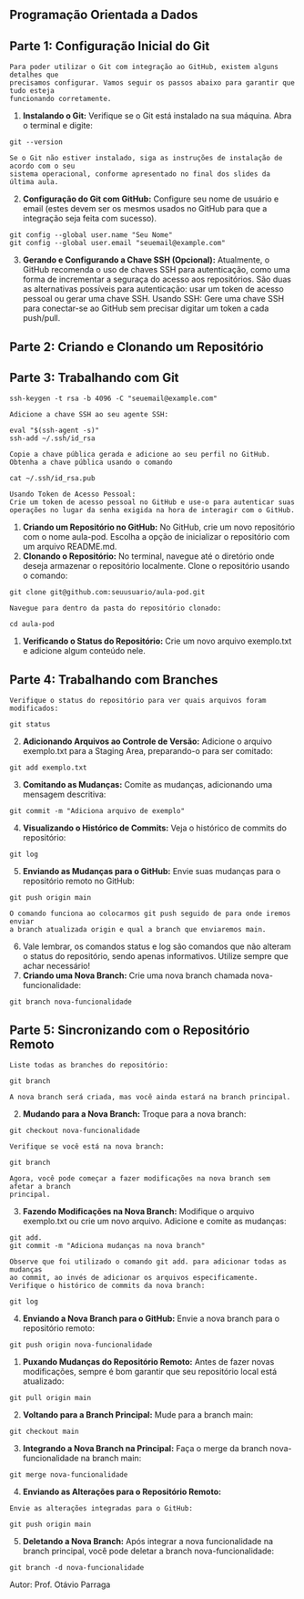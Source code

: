 ## Programação Orientada a Dados

## Parte 1: Configuração Inicial do Git

```
Para poder utilizar o Git com integração ao GitHub, existem alguns detalhes que
precisamos configurar. Vamos seguir os passos abaixo para garantir que tudo esteja
funcionando corretamente.
```
1. **Instalando o Git:**
    Verifique se o Git está instalado na sua máquina.
    Abra o terminal e digite:

```
git --version
```
```
Se o Git não estiver instalado, siga as instruções de instalação de acordo com o seu
sistema operacional, conforme apresentado no final dos slides da última aula.
```
2. **Configuração do Git com GitHub:**
    Configure seu nome de usuário e email (estes devem ser os mesmos usados no
    GitHub para que a integração seja feita com sucesso).

```
git config --global user.name "Seu Nome"
git config --global user.email "seuemail@example.com"
```
3. **Gerando e Configurando a Chave SSH (Opcional):**
    Atualmente, o GitHub recomenda o uso de chaves SSH para autenticação, como
    uma forma de incrementar a seguraça do acesso aos repositórios.
    São duas as alternativas possíveis para autenticação: usar um token de acesso
    pessoal ou gerar uma chave SSH.
    Usando SSH:
       Gere uma chave SSH para conectar-se ao GitHub sem precisar digitar um
       token a cada push/pull.


## Parte 2: Criando e Clonando um Repositório

## Parte 3: Trabalhando com Git

```
ssh-keygen -t rsa -b 4096 -C "seuemail@example.com"
```
```
Adicione a chave SSH ao seu agente SSH:
```
```
eval "$(ssh-agent -s)"
ssh-add ~/.ssh/id_rsa
```
```
Copie a chave pública gerada e adicione ao seu perfil no GitHub.
Obtenha a chave pública usando o comando
```
```
cat ~/.ssh/id_rsa.pub
```
```
Usando Token de Acesso Pessoal:
Crie um token de acesso pessoal no GitHub e use-o para autenticar suas
operações no lugar da senha exigida na hora de interagir com o GitHub.
```
1. **Criando um Repositório no GitHub:**
    No GitHub, crie um novo repositório com o nome aula-pod.
    Escolha a opção de inicializar o repositório com um arquivo README.md.
2. **Clonando o Repositório:**
    No terminal, navegue até o diretório onde deseja armazenar o repositório localmente.
    Clone o repositório usando o comando:

```
git clone git@github.com:seuusuario/aula-pod.git
```
```
Navegue para dentro da pasta do repositório clonado:
```
```
cd aula-pod
```
1. **Verificando o Status do Repositório:**
    Crie um novo arquivo exemplo.txt e adicione algum conteúdo nele.


## Parte 4: Trabalhando com Branches

```
Verifique o status do repositório para ver quais arquivos foram modificados:
```
```
git status
```
2. **Adicionando Arquivos ao Controle de Versão:**
    Adicione o arquivo exemplo.txt para a Staging Area, preparando-o para ser
    comitado:

```
git add exemplo.txt
```
3. **Comitando as Mudanças:**
    Comite as mudanças, adicionando uma mensagem descritiva:

```
git commit -m "Adiciona arquivo de exemplo"
```
4. **Visualizando o Histórico de Commits:**
    Veja o histórico de commits do repositório:

```
git log
```
5. **Enviando as Mudanças para o GitHub:**
    Envie suas mudanças para o repositório remoto no GitHub:

```
git push origin main
```
```
O comando funciona ao colocarmos git push seguido de para onde iremos enviar
a branch atualizada origin e qual a branch que enviaremos main.
```
6. Vale lembrar, os comandos status e log são comandos que não alteram o status do
    repositório, sendo apenas informativos. Utilize sempre que achar necessário!
1. **Criando uma Nova Branch:**
    Crie uma nova branch chamada nova-funcionalidade:

```
git branch nova-funcionalidade
```

## Parte 5: Sincronizando com o Repositório Remoto

```
Liste todas as branches do repositório:
```
```
git branch
```
```
A nova branch será criada, mas você ainda estará na branch principal.
```
2. **Mudando para a Nova Branch:**
    Troque para a nova branch:

```
git checkout nova-funcionalidade
```
```
Verifique se você está na nova branch:
```
```
git branch
```
```
Agora, você pode começar a fazer modificações na nova branch sem afetar a branch
principal.
```
3. **Fazendo Modificações na Nova Branch:**
    Modifique o arquivo exemplo.txt ou crie um novo arquivo.
    Adicione e comite as mudanças:

```
git add.
git commit -m "Adiciona mudanças na nova branch"
```
```
Observe que foi utilizado o comando git add. para adicionar todas as mudanças
ao commit, ao invés de adicionar os arquivos especificamente.
Verifique o histórico de commits da nova branch:
```
```
git log
```
4. **Enviando a Nova Branch para o GitHub:**
    Envie a nova branch para o repositório remoto:

```
git push origin nova-funcionalidade
```

1. **Puxando Mudanças do Repositório Remoto:**
    Antes de fazer novas modificações, sempre é bom garantir que seu repositório local
    está atualizado:

```
git pull origin main
```
2. **Voltando para a Branch Principal:**
    Mude para a branch main:

```
git checkout main
```
3. **Integrando a Nova Branch na Principal:**
    Faça o merge da branch nova-funcionalidade na branch main:

```
git merge nova-funcionalidade
```
4. **Enviando as Alterações para o Repositório Remoto:**

```
Envie as alterações integradas para o GitHub:
```
```
git push origin main
```
5. **Deletando a Nova Branch:**
    Após integrar a nova funcionalidade na branch principal, você pode deletar a branch
       nova-funcionalidade:

```
git branch -d nova-funcionalidade
```

Autor: Prof. Otávio Parraga

